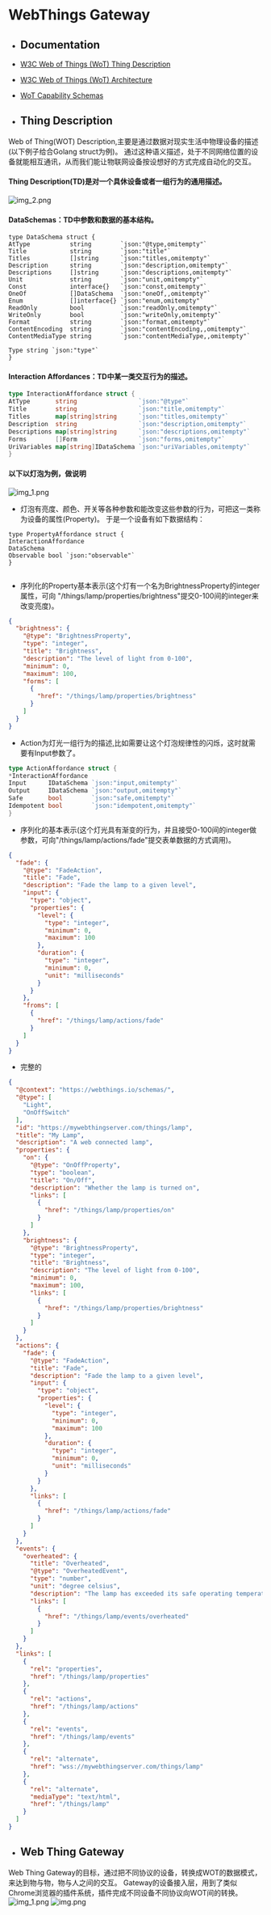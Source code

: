 # WebThings Gateway

- ## Documentation

- [W3C Web of Things (WoT) Thing Description](https://w3c.github.io/wot-thing-description/)
- [W3C Web of Things (WoT) Architecture](https://w3c.github.io/wot-architecture)
- [WoT Capability Schemas](https://webthings.io/schemas)

- ## Thing Description

Web of Thing(WOT) Description,主要是通过数据对现实生活中物理设备的描述(以下例子给合Golang struct为例)。
通过这种语义描述，处于不同网络位置的设备就能相互通讯，从而我们能让物联网设备按设想好的方式完成自动化的交互。

#### Thing Description(TD)是对一个具休设备或者一组行为的通用描述。

![img_2.png](img/img_2.png)

#### DataSchemas：TD中参数和数据的基本结构。

```golang
type DataSchema struct {
AtType           string        `json:"@type,omitempty"`
Title            string        `json:"title"`
Titles           []string      `json:"titles,omitempty"`
Description      string        `json:"description,omitempty"`
Descriptions     []string      `json:"descriptions,omitempty"`
Unit             string        `json:"unit,omitempty"`
Const            interface{}   `json:"const,omitempty"`
OneOf            []DataSchema  `json:"oneOf,,omitempty"`
Enum             []interface{} `json:"enum,omitempty"`
ReadOnly         bool          `json:"readOnly,omitempty"`
WriteOnly        bool          `json:"writeOnly,omitempty"`
Format           string        `json:"format,omitempty"`
ContentEncoding  string        `json:"contentEncoding,,omitempty"`
ContentMediaType string        `json:"contentMediaType,,omitempty"`

Type string `json:"type"`
}
```

#### Interaction Affordances：TD中某一类交互行为的描述。

```go
type InteractionAffordance struct {
AtType       string                 `json:"@type"`
Title        string                 `json:"title,omitempty"`
Titles       map[string]string      `json:"titles,omitempty"`
Description  string                 `json:"description,omitempty"`
Descriptions map[string]string      `json:"descriptions,omitempty"`
Forms        []Form                 `json:"forms,omitempty"`
UriVariables map[string]IDataSchema `json:"uriVariables,omitempty"`
}

```

#### 以下以灯泡为例，做说明

![img_1.png](img_1.png)

- 灯泡有亮度、颜色、开关等各种参数和能改变这些参数的行为，可把这一类称为设备的属性(Property)。 于是一个设备有如下数据结构：

```golang
type PropertyAffordance struct {
InteractionAffordance
DataSchema
Observable bool `json:"observable"`
}


```

- 序列化的Property基本表示(这个灯有一个名为BrightnessProperty的integer属性，可向 "/things/lamp/properties/brightness"提交0-100间的integer来改变亮度)。

```json
{
  "brightness": {
    "@type": "BrightnessProperty",
    "type": "integer",
    "title": "Brightness",
    "description": "The level of light from 0-100",
    "minimum": 0,
    "maximum": 100,
    "forms": [
      {
        "href": "/things/lamp/properties/brightness"
      }
    ]
  }
}
```

- Action为灯光一组行为的描述,比如需要让这个灯泡规律性的闪烁，这时就需要有Input参数了。

```go
type ActionAffordance struct {
*InteractionAffordance
Input      IDataSchema `json:"input,omitempty"`
Output     IDataSchema `json:"output,omitempty"`
Safe       bool        `json:"safe,omitempty"`
Idempotent bool        `json:"idempotent,omitempty"`
}
```

- 序列化的基本表示(这个灯光具有渐变的行为，并且接受0-100间的integer做参数，可向"/things/lamp/actions/fade"提交表单数据的方式调用)。

```json
{
  "fade": {
    "@type": "FadeAction",
    "title": "Fade",
    "description": "Fade the lamp to a given level",
    "input": {
      "type": "object",
      "properties": {
        "level": {
          "type": "integer",
          "minimum": 0,
          "maximum": 100
        },
        "duration": {
          "type": "integer",
          "minimum": 0,
          "unit": "milliseconds"
        }
      }
    },
    "froms": [
      {
        "href": "/things/lamp/actions/fade"
      }
    ]
  }
}
```

-  完整的

```json
{
  "@context": "https://webthings.io/schemas/",
  "@type": [
    "Light",
    "OnOffSwitch"
  ],
  "id": "https://mywebthingserver.com/things/lamp",
  "title": "My Lamp",
  "description": "A web connected lamp",
  "properties": {
    "on": {
      "@type": "OnOffProperty",
      "type": "boolean",
      "title": "On/Off",
      "description": "Whether the lamp is turned on",
      "links": [
        {
          "href": "/things/lamp/properties/on"
        }
      ]
    },
    "brightness": {
      "@type": "BrightnessProperty",
      "type": "integer",
      "title": "Brightness",
      "description": "The level of light from 0-100",
      "minimum": 0,
      "maximum": 100,
      "links": [
        {
          "href": "/things/lamp/properties/brightness"
        }
      ]
    }
  },
  "actions": {
    "fade": {
      "@type": "FadeAction",
      "title": "Fade",
      "description": "Fade the lamp to a given level",
      "input": {
        "type": "object",
        "properties": {
          "level": {
            "type": "integer",
            "minimum": 0,
            "maximum": 100
          },
          "duration": {
            "type": "integer",
            "minimum": 0,
            "unit": "milliseconds"
          }
        }
      },
      "links": [
        {
          "href": "/things/lamp/actions/fade"
        }
      ]
    }
  },
  "events": {
    "overheated": {
      "title": "Overheated",
      "@type": "OverheatedEvent",
      "type": "number",
      "unit": "degree celsius",
      "description": "The lamp has exceeded its safe operating temperature",
      "links": [
        {
          "href": "/things/lamp/events/overheated"
        }
      ]
    }
  },
  "links": [
    {
      "rel": "properties",
      "href": "/things/lamp/properties"
    },
    {
      "rel": "actions",
      "href": "/things/lamp/actions"
    },
    {
      "rel": "events",
      "href": "/things/lamp/events"
    },
    {
      "rel": "alternate",
      "href": "wss://mywebthingserver.com/things/lamp"
    },
    {
      "rel": "alternate",
      "mediaType": "text/html",
      "href": "/things/lamp"
    }
  ]
}
```

- ## Web Thing Gateway
Web Thing Gateway的目标，通过把不同协议的设备，转换成WOT的数据模式，来达到物与物，物与人之间的交互。
Gateway的设备接入层，用到了类似Chrome浏览器的插件系统，插件完成不同设备不同协议向WOT间的转换。
![img_1.png](img/img_1.png)
![img.png](img/img.png)

